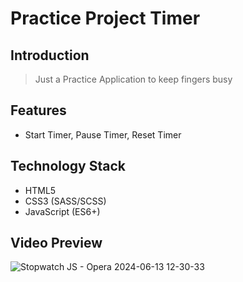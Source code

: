 # Practice Project Timer

## Introduction
> Just a Practice Application to keep fingers busy
## Features
>
- Start Timer, Pause Timer, Reset Timer

## Technology Stack
- HTML5
- CSS3 (SASS/SCSS)
- JavaScript (ES6+)

## Video Preview
![Stopwatch JS - Opera 2024-06-13 12-30-33](https://github.com/IkaMastera/stop-watch-cool-design-js/assets/112602982/72fbe1b3-9f5b-4b06-a5c5-8e0b17f16180)
